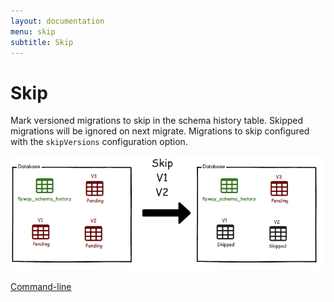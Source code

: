 ```yaml
---
layout: documentation
menu: skip
subtitle: Skip
---
```

# Skip

Mark versioned migrations to skip in the schema history table. Skipped migrations will be ignored on next migrate. Migrations to skip configured with the `skipVersions` configuration option.

![Skip](/assets/balsamiq/command-skip.png)

<p class="next-steps">
    <a class="btn btn-primary" href="/documentation/commandline/">Command-line <i class="fa fa-arrow-right"></i></a>
</p>